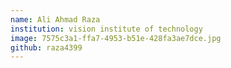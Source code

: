 ```yaml
---
name: Ali Ahmad Raza
institution: vision institute of technology
image: 7575c3a1-ffa7-4953-b51e-428fa3ae7dce.jpg 
github: raza4399
---
```

